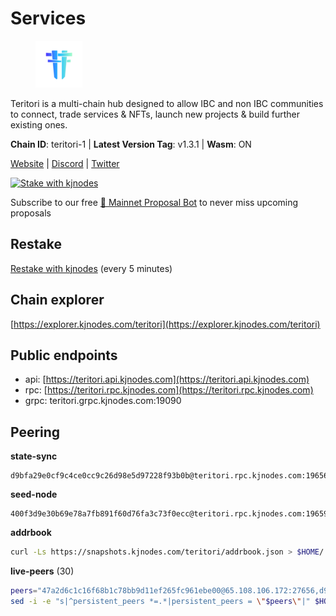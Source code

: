 # Services

<figure><img src="https://raw.githubusercontent.com/kj89/cosmos-images/main/logos/teritori.png" alt=""><figcaption></figcaption></figure>

Teritori is a multi-chain hub designed to allow IBC and non IBC communities  to connect, trade services & NFTs, launch new projects & build further existing ones.

**Chain ID**: teritori-1 | **Latest Version Tag**: v1.3.1 | **Wasm**: ON

[Website](https://teritori.com) | [Discord](https://discord.gg/teritori) | [Twitter](https://twitter.com/TeritoriNetwork)

[![Stake with kjnodes](https://i.ibb.co/cr44Q8j/button-stake-with-kjnodes.png)](https://restake.app/teritori/torivaloper184ln03hkpt75uhrrr26f66kvcqvf4yn4nc2xjm)

Subscribe to our free [🤖 Mainnet Proposal Bot](https://t.me/kjnodes_proposal_bot) to never miss upcoming proposals

## Restake

[Restake with kjnodes](https://restake.app/teritori/torivaloper184ln03hkpt75uhrrr26f66kvcqvf4yn4nc2xjm) (every 5 minutes)
## Chain explorer
[https://explorer.kjnodes.com/teritori](https://explorer.kjnodes.com/teritori)

## Public endpoints

* api: [https://teritori.api.kjnodes.com](https://teritori.api.kjnodes.com)
* rpc: [https://teritori.rpc.kjnodes.com](https://teritori.rpc.kjnodes.com)
* grpc: teritori.grpc.kjnodes.com:19090

## Peering

**state-sync**

```text
d9bfa29e0cf9c4ce0cc9c26d98e5d97228f93b0b@teritori.rpc.kjnodes.com:19656
```

**seed-node**

```text
400f3d9e30b69e78a7fb891f60d76fa3c73f0ecc@teritori.rpc.kjnodes.com:19659
```

**addrbook**
```bash
curl -Ls https://snapshots.kjnodes.com/teritori/addrbook.json > $HOME/.teritorid/config/addrbook.json
```

**live-peers** (30)
```bash
peers="47a2d6c1c16f68b1c78bb9d11ef265fc961ebe00@65.108.106.172:27656,d9bfa29e0cf9c4ce0cc9c26d98e5d97228f93b0b@65.109.88.38:19656,406fc7fe86ba396cb7fc8616c546f21a1d3c51cd@89.58.57.158:26656,370bf5f5b9ce655403d05753c355798288c1f120@89.245.24.92:23356,ed747c9e39fc04fdbc7ab5fc4a4a7f7a298ee329@136.38.55.33:26656,e1b058e5cfa2b836ddaa496b10911da62dcf182e@138.201.8.248:26656,2b4f46e601fb4ede2a0c98976337e3afdaa50dac@65.108.238.102:15956,3594b73f909a9c4b87cfe6a361ef8b2b51124dd5@65.109.69.59:15956,106490318e51355bc6d72e7941a0080f8b8256b9@185.16.39.14:26656,0b27217386756577e1eadf00c4169dc8f041e522@51.210.7.219:26656,3bd3a20d7c8a26a20927289a7a6bffecf71de53e@51.81.155.97:10856,8bc43ca5dc51b7f71063df48d9f95de5da76353b@51.89.98.102:54256,41caa4106f68977e3a5123e56f57934a2d34a1c1@185.16.38.210:27166,c670830fdf60374f008fa4a4eb851deddcdaef5b@65.109.88.107:46656,409c8a2b94d3835419127521347355ae47f07dd3@5.181.190.157:27656,9a215b682a48dfc0435c590e945c9c2c07915ca8@65.21.170.3:26656,6085c32b26fb1baa4b16b426f5d56f2fff81cfc7@135.181.165.246:26656,b336b83d9bab0b8cf96a3833efcbc196fab63fdd@212.95.51.215:36656,e726816f42831689eab9378d5d577f1d06d25716@176.9.188.21:26656,46c9a9c7f0a07f813bfdd940ed506ccf00b11975@198.244.200.229:26656,63c28f10976800fd783930067d3d3a4eef358b28@173.215.85.171:20070,17308ce7e097819743a01c0d30fedaa27e9f16a4@141.95.65.73:15956,8e1e342208f400bb10677617d4f08b31a3b48877@138.201.61.159:26656,bdc0136f16ef53e5df84957549c876693345bbd6@51.159.2.19:24493,5fb621ecd0f48889939c663a2d0796403d5a2552@65.109.104.118:61156,a191006e50d3af40fd253c23dae715a45fdd7415@95.179.217.1:26656,ebc272824924ea1a27ea3183dd0b9ba713494f83@95.214.52.139:27166,ad347ea1ec920d12ccda2341348bcc89687739ef@88.99.164.158:38026,412afea7f33f6f91c85f8d149eff81acb6624bb3@195.201.63.87:42656,46b7ae20e3cc4264076a91c3601f3894a021a80d@65.108.6.45:36656"
sed -i -e "s|^persistent_peers *=.*|persistent_peers = \"$peers\"|" $HOME/.teritorid/config/config.toml
```
